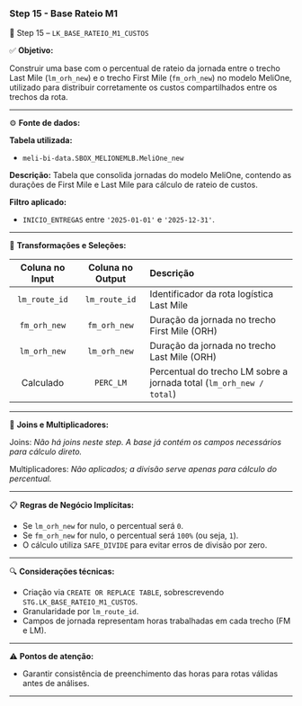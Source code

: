 ### Step 15 - Base Rateio M1

🔹 Step 15 – `LK_BASE_RATEIO_M1_CUSTOS`

✅ **Objetivo:**

Construir uma base com o percentual de rateio da jornada entre o trecho Last Mile (`lm_orh_new`) e o trecho First Mile (`fm_orh_new`) no modelo MeliOne, utilizado para distribuir corretamente os custos compartilhados entre os trechos da rota.

---

⚙️ **Fonte de dados:**

**Tabela utilizada:**
- `meli-bi-data.SBOX_MELIONEMLB.MeliOne_new`

**Descrição:** Tabela que consolida jornadas do modelo MeliOne, contendo as durações de First Mile e Last Mile para cálculo de rateio de custos.

**Filtro aplicado:**
- `INICIO_ENTREGAS` entre `'2025-01-01'` e `'2025-12-31'`.

---

📐 **Transformações e Seleções:**

| **Coluna no Input** | **Coluna no Output** | **Descrição** |
| :---: | :---: | :--- |
| `lm_route_id` | `lm_route_id` | Identificador da rota logística Last Mile |
| `fm_orh_new` | `fm_orh_new` | Duração da jornada no trecho First Mile (ORH) |
| `lm_orh_new` | `lm_orh_new` | Duração da jornada no trecho Last Mile (ORH) |
| Calculado | `PERC_LM` | Percentual do trecho LM sobre a jornada total (`lm_orh_new / total`) |

---

🔁 **Joins e Multiplicadores:**

Joins: *Não há joins neste step. A base já contém os campos necessários para cálculo direto.*

Multiplicadores: *Não aplicados; a divisão serve apenas para cálculo do percentual.*

---

📋 **Regras de Negócio Implícitas:**

- Se `lm_orh_new` for nulo, o percentual será `0`.
- Se `fm_orh_new` for nulo, o percentual será `100%` (ou seja, `1`).
- O cálculo utiliza `SAFE_DIVIDE` para evitar erros de divisão por zero.

---

🔍 **Considerações técnicas:**

- Criação via `CREATE OR REPLACE TABLE`, sobrescrevendo `STG.LK_BASE_RATEIO_M1_CUSTOS`.
- Granularidade por `lm_route_id`.
- Campos de jornada representam horas trabalhadas em cada trecho (FM e LM).

---

⚠️ **Pontos de atenção:**

- Garantir consistência de preenchimento das horas para rotas válidas antes de análises.

---
